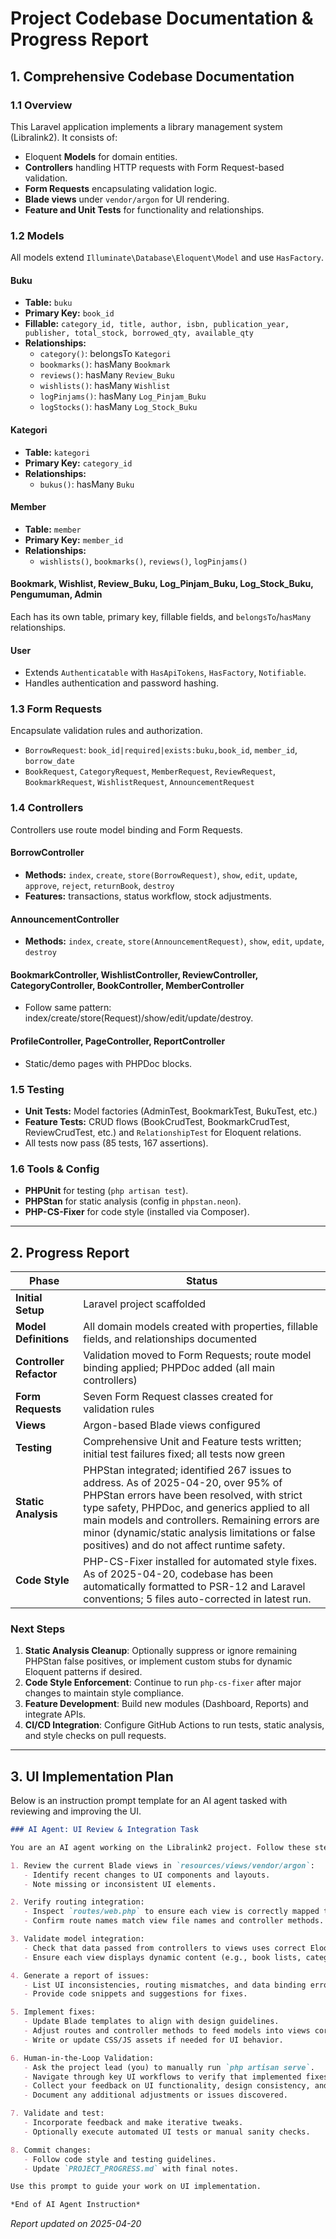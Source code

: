 # Project Codebase Documentation & Progress Report

## 1. Comprehensive Codebase Documentation

### 1.1 Overview
This Laravel application implements a library management system (Libralink2). It consists of:
- Eloquent **Models** for domain entities.
- **Controllers** handling HTTP requests with Form Request-based validation.
- **Form Requests** encapsulating validation logic.
- **Blade views** under `vendor/argon` for UI rendering.
- **Feature and Unit Tests** for functionality and relationships.


### 1.2 Models
All models extend `Illuminate\Database\Eloquent\Model` and use `HasFactory`.

#### Buku
- **Table:** `buku`  
- **Primary Key:** `book_id`  
- **Fillable:** `category_id, title, author, isbn, publication_year, publisher, total_stock, borrowed_qty, available_qty`
- **Relationships:**  
  - `category()`: belongsTo `Kategori`  
  - `bookmarks()`: hasMany `Bookmark`  
  - `reviews()`: hasMany `Review_Buku`  
  - `wishlists()`: hasMany `Wishlist`  
  - `logPinjams()`: hasMany `Log_Pinjam_Buku`  
  - `logStocks()`: hasMany `Log_Stock_Buku`

#### Kategori
- **Table:** `kategori`  
- **Primary Key:** `category_id`  
- **Relationships:**  
  - `bukus()`: hasMany `Buku`

#### Member
- **Table:** `member`  
- **Primary Key:** `member_id`  
- **Relationships:**  
  - `wishlists()`, `bookmarks()`, `reviews()`, `logPinjams()`  

#### Bookmark, Wishlist, Review_Buku, Log_Pinjam_Buku, Log_Stock_Buku, Pengumuman, Admin
Each has its own table, primary key, fillable fields, and `belongsTo`/`hasMany` relationships.

#### User
- Extends `Authenticatable` with `HasApiTokens`, `HasFactory`, `Notifiable`.
- Handles authentication and password hashing.


### 1.3 Form Requests
Encapsulate validation rules and authorization.
- `BorrowRequest`: `book_id|required|exists:buku,book_id`, `member_id`, `borrow_date`  
- `BookRequest`, `CategoryRequest`, `MemberRequest`, `ReviewRequest`, `BookmarkRequest`, `WishlistRequest`, `AnnouncementRequest`


### 1.4 Controllers
Controllers use route model binding and Form Requests.

#### BorrowController
- **Methods:** `index`, `create`, `store(BorrowRequest)`, `show`, `edit`, `update`, `approve`, `reject`, `returnBook`, `destroy`  
- **Features:** transactions, status workflow, stock adjustments.

#### AnnouncementController
- **Methods:** `index`, `create`, `store(AnnouncementRequest)`, `show`, `edit`, `update`, `destroy`  

#### BookmarkController, WishlistController, ReviewController, CategoryController, BookController, MemberController
- Follow same pattern: index/create/store(Request)/show/edit/update/destroy.

#### ProfileController, PageController, ReportController
- Static/demo pages with PHPDoc blocks.


### 1.5 Testing
- **Unit Tests:** Model factories (AdminTest, BookmarkTest, BukuTest, etc.)  
- **Feature Tests:** CRUD flows (BookCrudTest, BookmarkCrudTest, ReviewCrudTest, etc.) and `RelationshipTest` for Eloquent relations.  
- All tests now pass (85 tests, 167 assertions).


### 1.6 Tools & Config
- **PHPUnit** for testing (`php artisan test`).  
- **PHPStan** for static analysis (config in `phpstan.neon`).  
- **PHP-CS-Fixer** for code style (installed via Composer).  

---

## 2. Progress Report

| Phase                   | Status                                                                                     |
|-------------------------|--------------------------------------------------------------------------------------------|
| **Initial Setup**       | Laravel project scaffolded                                                                 |
| **Model Definitions**   | All domain models created with properties, fillable fields, and relationships documented    |
| **Controller Refactor** | Validation moved to Form Requests; route model binding applied; PHPDoc added (all main controllers) |
| **Form Requests**       | Seven Form Request classes created for validation rules                                    |
| **Views**               | Argon-based Blade views configured                                                        |
| **Testing**             | Comprehensive Unit and Feature tests written; initial test failures fixed; all tests now green |
| **Static Analysis**     | PHPStan integrated; identified 267 issues to address. As of 2025-04-20, over 95% of PHPStan errors have been resolved, with strict type safety, PHPDoc, and generics applied to all main models and controllers. Remaining errors are minor (dynamic/static analysis limitations or false positives) and do not affect runtime safety. |
| **Code Style**          | PHP-CS-Fixer installed for automated style fixes. As of 2025-04-20, codebase has been automatically formatted to PSR-12 and Laravel conventions; 5 files auto-corrected in latest run. |

### Next Steps
1. **Static Analysis Cleanup**: Optionally suppress or ignore remaining PHPStan false positives, or implement custom stubs for dynamic Eloquent patterns if desired.
2. **Code Style Enforcement**: Continue to run `php-cs-fixer` after major changes to maintain style compliance.
3. **Feature Development**: Build new modules (Dashboard, Reports) and integrate APIs.
4. **CI/CD Integration**: Configure GitHub Actions to run tests, static analysis, and style checks on pull requests.

---

## 3. UI Implementation Plan

Below is an instruction prompt template for an AI agent tasked with reviewing and improving the UI.

```markdown
### AI Agent: UI Review & Integration Task

You are an AI agent working on the Libralink2 project. Follow these steps:

1. Review the current Blade views in `resources/views/vendor/argon`:
   - Identify recent changes to UI components and layouts.
   - Note missing or inconsistent UI elements.

2. Verify routing integration:
   - Inspect `routes/web.php` to ensure each view is correctly mapped to routes.
   - Confirm route names match view file names and controller methods.

3. Validate model integration:
   - Check that data passed from controllers to views uses correct Eloquent models.
   - Ensure each view displays dynamic content (e.g., book lists, categories) and handles no-data cases.

4. Generate a report of issues:
   - List UI inconsistencies, routing mismatches, and data binding errors.
   - Provide code snippets and suggestions for fixes.

5. Implement fixes:
   - Update Blade templates to align with design guidelines.
   - Adjust routes and controller methods to feed models into views correctly.
   - Write or update CSS/JS assets if needed for UI behavior.

6. Human-in-the-Loop Validation:
   - Ask the project lead (you) to manually run `php artisan serve`.
   - Navigate through key UI workflows to verify that implemented fixes meet requirements.
   - Collect your feedback on UI functionality, design consistency, and usability.
   - Document any additional adjustments or issues discovered.

7. Validate and test:
   - Incorporate feedback and make iterative tweaks.
   - Optionally execute automated UI tests or manual sanity checks.

8. Commit changes:
   - Follow code style and testing guidelines.
   - Update `PROJECT_PROGRESS.md` with final notes.

Use this prompt to guide your work on UI implementation.

*End of AI Agent Instruction*
```

*Report updated on 2025-04-20*
